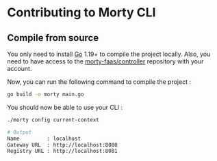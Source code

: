 # Contributing to Morty CLI

## Compile from source

You only need to install [Go](https://go.dev/doc/install) 1.19+ to compile the project locally. Also, you need to have access to the [morty-faas/controller](https://github.com/morty-faas/controller) repository with your account.

Now, you can run the following command to compile the project : 

```bash
go build -o morty main.go
```

You should now be able to use your CLI :

```bash
./morty config current-context

# Output
Name         : localhost
Gateway URL  : http://localhost:8080
Registry URL : http://localhost:8081
```




